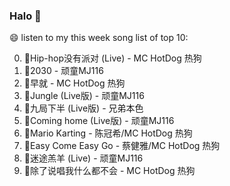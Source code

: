 

### Halo 👋

😄 listen to my this week song list of top 10:

0. 🌈Hip-hop没有派对 (Live) - MC HotDog 热狗
1. 🌈2030 - 顽童MJ116
2. 🌈早就 - MC HotDog 热狗
3. 🌈Jungle (Live版) - 顽童MJ116
4. 🌈九局下半 (Live版) - 兄弟本色
5. 🌈Coming home (Live版) - 顽童MJ116
6. 🌈Mario Karting - 陈冠希/MC HotDog 热狗
7. 🌈Easy Come Easy Go - 蔡健雅/MC HotDog 热狗
8. 🌈迷途羔羊 (Live) - 顽童MJ116
9. 🌈除了说唱我什么都不会 - MC HotDog 热狗

